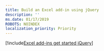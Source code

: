 ```yaml
---
title: Build an Excel add-in using jQuery
description: ''
ms.date: 01/17/2019
ROBOTS: NOINDEX
localization_priority: Priority
---
```


[!include[Excel add-ins get started jQuery](../includes/file-get-started-excel-jquery.md)]

